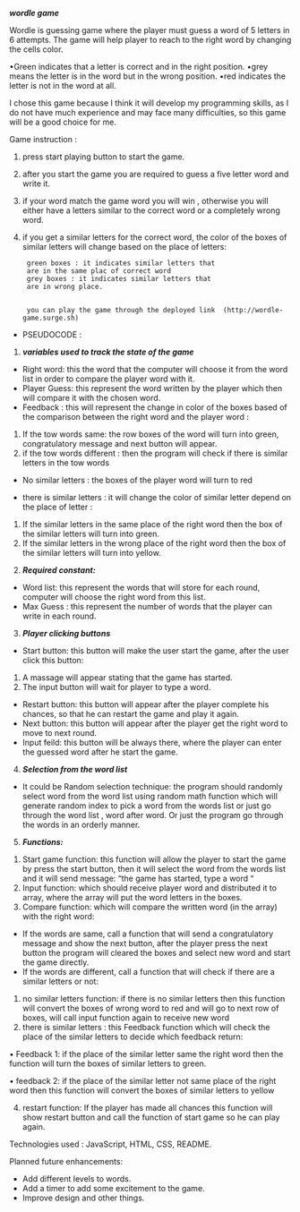 ***wordle game***

Wordle is guessing game where the player must guess a word of 5 letters in 6 attempts.
The game will help player to reach to the right word by changing the cells color. 

•Green indicates that a letter is correct and in the right position.
•grey means the letter is in the word but in the wrong position.
•red indicates the letter is not in the word at all.

I chose this game because I think it will develop my programming skills, as I do not have much experience and may face many difficulties, so this game will be a good choice for me.

Game instruction :
1. press start playing button to start the game.
2. after you start the game you are required to 
          guess a five letter word and write it.
3. if your word match the game word you will 
        win , otherwise you will either have a letters
        similar to the correct word or a completely
        wrong  word.
4. if you get a similar letters for the correct 
        word, the color of the boxes of similar letters 
        will change based on the place of letters:

        green boxes : it indicates similar letters that 
        are in the same plac of correct word 
        grey boxes : it indicates similar letters that 
        are in wrong place.


        you can play the game through the deployed link  (http://wordle-game.surge.sh) 

- PSEUDOCODE : 
 1) ***variables used to track the state of the game***
-	Right word: this the word that the computer will choose it from the word list in order to compare the player word with it. 
-	Player Guess: this represent the word written by the player which then will compare it with the chosen word.
-	Feedback : this will represent the change in color of the boxes based of the comparison between the right word and the player word :
1. If the tow words same: the row boxes of the word will turn into green, congratulatory message and next button will appear.
2. if the tow words different  : then the program will check if there is similar letters in the tow words 

- No similar letters : the boxes of the player word will turn to red 

- there is similar letters : it  will change the color of similar letter depend on the place of letter :
1. If the similar letters in the same place of the right word then the box of the similar letters will turn into green.
2. If the similar letters in the wrong place of the right word then the box of the similar letters will turn into yellow.
2) ***Required constant:***
-  Word list: this represent the words that will store for each round, computer will choose the right word from this list.
-	Max Guess   : this represent the number of words that the player can write in each round.

 3) ***Player clicking buttons***
- Start button: this button will make the user start the game, after the user click this button:
1. A massage will appear stating that the game has started.
2. The input button will wait for player to type a word. 
- Restart button: this button will appear after the player complete his chances, so that he can restart the game and play it again.
- Next button: this button will appear after the player get the right word to move to next round.
- Input feild: this button will be always there, where the player can enter the guessed word after he start the game.
4) ***Selection from the word list***

- It could be Random selection technique: the program should randomly select word from the word list using random math function which will generate random index to pick a word from the words list or just go through the word list , word after word.
Or just the program go through the words in an orderly manner.
5) ***Functions:***
1. Start game function: this function will allow the player to start the game by press the start button, then it will select the word from the words list and it will send message: “the game has started, type a word “
2. Input function: which should receive player word and distributed it to array, where the array will put the word letters in the boxes. 
3. Compare function: which will compare the written word (in the array) with the right word:
- If the words are same, call a function that will send a congratulatory message and show the next button, after the player press the next button the program will cleared the boxes and select new word and start the game directly.
- If the words are different, call a function that will check if there are a similar letters or not:
1. no similar letters function: if there is no similar letters then this function will convert the boxes of wrong word to red and will go to next row of boxes, will call input function again to receive new word 
2. there is similar letters : this Feedback function which will check the place of the similar letters to decide which feedback return: 

•	Feedback 1: if the place of the similar letter same the right word then the function will turn the boxes of similar letters to green.

•	feedback 2: if the place of the similar letter not same place of the right word then this function will convert the boxes of similar letters to yellow 

4. restart function: If the player has made all chances this function will show restart button and call the function of start game so he can play again.


Technologies used : JavaScript, HTML, CSS, README.

Planned future enhancements:
- Add different levels to words.
- Add a timer to add some excitement to the game.
- Improve design and other things.